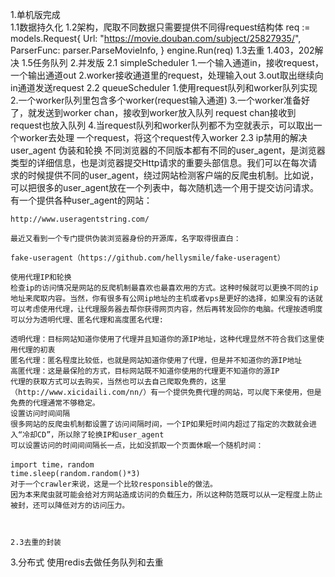 1.单机版完成  
    1.1数据持久化
    1.2架构，爬取不同数据只需要提供不同得request结构体
        req := models.Request{
    		Url:        "https://movie.douban.com/subject/25827935/",
    		ParserFunc: parser.ParseMovieInfo,
    	}
    	engine.Run(req)
    1.3去重
    1.403，202解决
    1.5任务队列
2.并发版
    2.1 simpleScheduler
        1.一个输入通道in，接收request，一个输出通道out
        2.worker接收通道里的request，处理输入out
        3.out取出继续向in通道发送request
    2.2 queueScheduler
        1.使用request队列和worker队列实现
        2.一个worker队列里包含多个worker(request输入通道)
        3.一个worker准备好了，就发送到worker chan，接收到worker放入队列
          request chan接收到request也放入队列
        4.当request队列和worker队列都不为空就表示，可以取出一个worker去处理
         一个request，将这个request传入worker
    2.3 ip禁用的解决
    user_agent 伪装和轮换
    不同浏览器的不同版本都有不同的user_agent，是浏览器类型的详细信息，也是浏览器提交Http请求的重要头部信息。我们可以在每次请求的时候提供不同的user_agent，绕过网站检测客户端的反爬虫机制。比如说，可以把很多的user_agent放在一个列表中，每次随机选一个用于提交访问请求。有一个提供各种user_agent的网站：
    
    http://www.useragentstring.com/
    
    最近又看到一个专门提供伪装浏览器身份的开源库，名字取得很直白：
    
    fake-useragent（https://github.com/hellysmile/fake-useragent）
    
    使用代理IP和轮换
    检查ip的访问情况是网站的反爬机制最喜欢也最喜欢用的方式。这种时候就可以更换不同的ip地址来爬取内容。当然，你有很多有公网ip地址的主机或者vps是更好的选择，如果没有的话就可以考虑使用代理，让代理服务器去帮你获得网页内容，然后再转发回你的电脑。代理按透明度可以分为透明代理、匿名代理和高度匿名代理:
    
    透明代理：目标网站知道你使用了代理并且知道你的源IP地址，这种代理显然不符合我们这里使用代理的初衷
    匿名代理：匿名程度比较低，也就是网站知道你使用了代理，但是并不知道你的源IP地址
    高匿代理：这是最保险的方式，目标网站既不知道你使用的代理更不知道你的源IP 
    代理的获取方式可以去购买，当然也可以去自己爬取免费的，这里（http://www.xicidaili.com/nn/）有一个提供免费代理的网站，可以爬下来使用，但是免费的代理通常不够稳定。
    设置访问时间间隔
    很多网站的反爬虫机制都设置了访问间隔时间，一个IP如果短时间内超过了指定的次数就会进入“冷却CD”，所以除了轮换IP和user_agent 
    可以设置访问的时间间间隔长一点，比如没抓取一个页面休眠一个随机时间：
    
    import time，random
    time.sleep(random.random()*3)
    对于一个crawler来说，这是一个比较responsible的做法。 
    因为本来爬虫就可能会给对方网站造成访问的负载压力，所以这种防范既可以从一定程度上防止被封，还可以降低对方的访问压力。   
    
    
    
    2.3去重的封装
  

3.分布式
    使用redis去做任务队列和去重